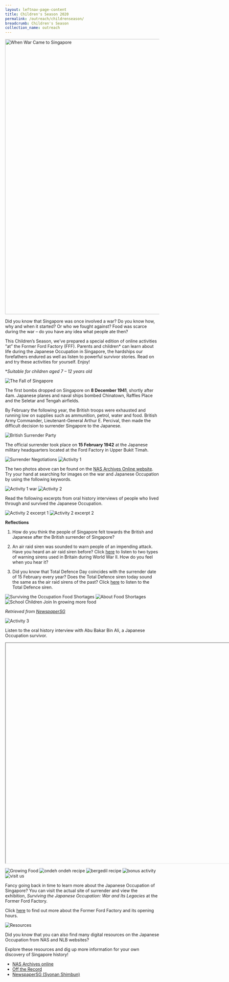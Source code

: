 ```yaml
---
layout: leftnav-page-content
title: Children's Season 2020
permalink: /outreach/childrenseason/
breadcrumb: Children's Season
collection_name: outreach
---
```


<img src="/images/children/1605677377788.png" alt="When War Came to Singapore" style="width:900px;"/>

Did you know that Singapore was once involved a war? Do you know how, why and when it started? Or who we fought against? Food was scarce during the war – do you have any idea what people ate then?

This Children’s Season, we’ve prepared a special edition of online activities “at” the Former Ford Factory (FFF). Parents and children* can learn about life during the Japanese Occupation in Singapore, the hardships our forefathers endured as well as listen to powerful survivor stories. Read on and try these activities for yourself. Enjoy! 

**Suitable for children aged 7 – 12 years old*

<img src="/images/children/1605885158313.png" alt="The Fall of Singapore"/>

The first bombs dropped on Singapore on **8 December 1941**, shortly after 4am. Japanese planes and naval ships bombed Chinatown, Raffles Place and the Seletar and Tengah airfields. 

By February the following year, the British troops were exhausted and running low on supplies such as ammunition, petrol, water and food. British Army Commander, Lieutenant-General Arthur E. Percival, then made the difficult decision to surrender Singapore to the Japanese.

<img src="/images/children/1605721085172.png" alt="British Surrender Party"/>

The official surrender took place on **15 February 1942** at the Japanese military headquarters located at the Ford Factory in Upper Bukit Timah. 

<img src="/images/children/1605721158973.png" alt="Surrender Negotiations"/>

<img src="/images/children/1605677553475.png" alt="Activity 1"/>

The two photos above can be found on the [NAS Archives Online website](https://www.nas.gov.sg/archivesonline/photographs/). Try your hand at searching for images on the war and Japanese Occupation by using the following keywords.

<img src="/images/children/1605677588907.png" alt="Activity 1 war"/>

<img src="/images/children/1605677643560.png" alt="Activity 2"/>

Read the following excerpts from oral history interviews of people who lived through and survived the Japanese Occupation.

<img src="/images/children/1605677688030.png" alt="Activity 2 excerpt 1"/>

<img src="/images/children/1605677721677.png" alt="Activity 2 excerpt 2"/>



**Reflections**

1. How do you think the people of Singapore felt towards the British and Japanese after the British surrender of Singapore? 

2. An air raid siren was sounded to warn people of an impending attack. Have you heard an air raid siren before? Click [here](https://youtu.be/UkjZmjzvpBo) to listen to two types of warning sirens used in Britain during World War II. How do you feel when you hear it? 

3. Did you know that Total Defence Day coincides with the surrender date of 15 February every year? Does the Total Defence siren today sound the same as the air raid sirens of the past? Click [here](https://www.scdf.gov.sg/home/civil-defence-shelter/public-warning-system) to listen to the Total Defence siren. 

<img src="/images/children/1605721797229.png" alt="Surviving the Occupation Food Shortages"/>

<img src="/images/children/1605718568519.png" alt="About Food Shortages"/>

<img src="/images/children/1605883729630.png" alt="School Children Join In growing more food"/>

*Retrieved from* [*NewspaperSG*](http://eresources.nlb.gov.sg/newspapers/Digitised/Article/syonantimes19440414-1.2.20)

<img src="/images/children/1605722059723.png" alt="Activity 3"/>

Listen to the oral history interview with Abu Bakar Bin Ali, a Japanese Occupation survivor.  

 <div class="bp-youtube">
<iframe width="1280" height="720" src="https://

www.youtube.com/embed/eKzsqr37imw" frameborder="0" allow="accelerometer; autoplay; clipboard-write; encrypted-media; gyroscope; picture-in-picture" allowfullscreen></iframe> </div>

<img src="/images/children/1605883917124.png" alt="Growing Food"/>

<img src="/images/children/1605884095803.png" alt="ondeh ondeh recipe"/>

<img src="/images/children/1605884182080.png" alt="bergedil recipe"/>

 <img src="/images/children/1605722242661.png" alt="bonus activity"/>

<img src="/images/children/1605722302377.png" alt="visit us"/>

Fancy going back in time to learn more about the Japanese Occupation of Singapore? You can visit the actual site of surrender and view the exhibition, *Surviving the Japanese Occupation: War and Its Legacies* at the Former Ford Factory.  

Click [here](https://corporate.nas.gov.sg/former-ford-factory/overview/) to find out more about the Former Ford Factory and its opening hours. 

 <img src="/images/children/1605722361305.png" alt="Resources"/>

Did you know that you can also find many digital resources on the Japanese Occupation from NAS and NLB websites? 

Explore these resources and dig up more information for your own discovery of Singapore history!

- [NAS Archives online](https://www.nas.gov.sg/archivesonline/)
-  [Off the Record](https://corporate.nas.gov.sg/media/)
- [NewspaperSG (Syonan Shimbun)](https://eresources.nlb.gov.sg/newspapers/BrowseNewspaper?nid=syonantimes&tvw=DG)

 

 

 